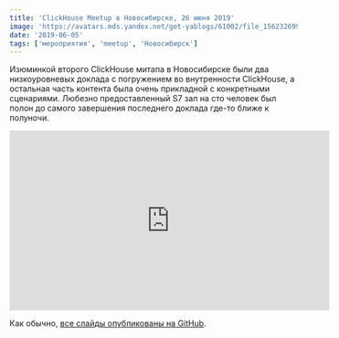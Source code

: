 ```yaml
---
title: 'ClickHouse Meetup в Новосибирске, 26 июня 2019'
image: 'https://avatars.mds.yandex.net/get-yablogs/61002/file_1562326991180/orig'
date: '2019-06-05'
tags: ['мероприятия', 'meetup', 'Новосибирск']
---
```


Изюминкой второго ClickHouse митапа в Новосибирске были два низкоуровневых доклада с погружением во внутренности ClickHouse, а остальная часть контента была очень прикладной с конкретными сценариями. Любезно предоставленный S7 зал на сто человек был полон до самого завершения последнего доклада где-то ближе к полуночи.

<iframe class="mx-auto" width="560" height="315" src="https://www.youtube.com/embed/videoseries?list=PL0Z2YDlm0b3ionSVt-NYC9Vu_83xxhb4J" frameborder="0" allow="accelerometer; autoplay; encrypted-media; gyroscope; picture-in-picture" allowfullscreen></iframe>

Как обычно, [все слайды опубликованы на GitHub](https://presentations.clickhouse.tech/meetup25).

